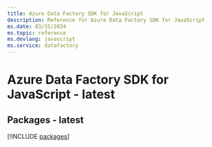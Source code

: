 ```yaml
---
title: Azure Data Factory SDK for JavaScript
description: Reference for Azure Data Factory SDK for JavaScript
ms.date: 03/15/2024
ms.topic: reference
ms.devlang: javascript
ms.service: datafactory
---
```

# Azure Data Factory SDK for JavaScript - latest
## Packages - latest
[!INCLUDE [packages](data-factory-index.md)]